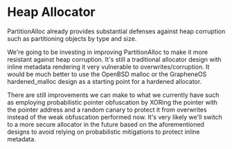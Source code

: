 # Heap Allocator

PartitionAlloc already provides substantial defenses against heap corruption
such as partitioning objects by type and size.

We're going to be investing in improving PartitionAlloc to make it more
resistant against heap corruption. It's still a traditional allocator design
with inline metadata rendering it very vulnerable to overwrites/corruption. It
would be much better to use the OpenBSD malloc or the GrapheneOS
hardened_malloc design as a starting point for a hardened allocator.

There are still improvements we can make to what we currently have such as employing
probabilistic pointer obfuscation by XORing the pointer with the pointer address
and a random canary to protect it from overwrites instead of the weak
obfuscation performed now. It's very likely we'll switch to a more secure
allocator in the future based on the aforementioned designs to avoid relying on
probabilistic mitigations to protect inline metadata.
